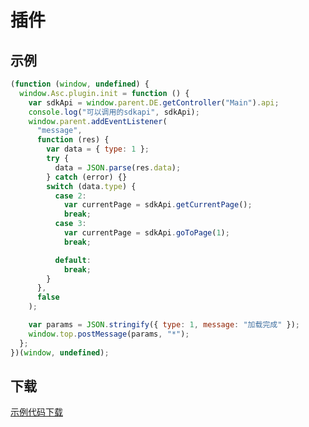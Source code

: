 # 插件

## 示例

```js
(function (window, undefined) {
  window.Asc.plugin.init = function () {
    var sdkApi = window.parent.DE.getController("Main").api;
    console.log("可以调用的sdkapi", sdkApi);
    window.parent.addEventListener(
      "message",
      function (res) {
        var data = { type: 1 };
        try {
          data = JSON.parse(res.data);
        } catch (error) {}
        switch (data.type) {
          case 2:
            var currentPage = sdkApi.getCurrentPage();
            break;
          case 3:
            var currentPage = sdkApi.goToPage(1);
            break;

          default:
            break;
        }
      },
      false
    );

    var params = JSON.stringify({ type: 1, message: "加载完成" });
    window.top.postMessage(params, "*");
  };
})(window, undefined);
```

## 下载

<a href="../corss.zip.png" download="corss.zip" target="_blank">示例代码下载</a>

<script setup>
import Footer from '../components/Footer.vue'
</script>

<Footer/>

